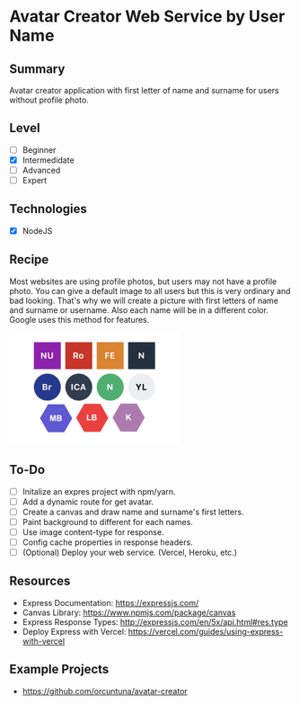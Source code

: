 # Avatar Creator Web Service by User Name

## Summary

Avatar creator application with first letter of name and surname for users without profile photo.

## Level

- [ ] Beginner
- [x] Intermedidate
- [ ] Advanced
- [ ] Expert

## Technologies

- [x] NodeJS

## Recipe

Most websites are using profile photos, but users may not have a profile photo. You can give a default image to all users but this is very ordinary and bad looking. That's why we will create a picture with first letters of name and surname or username. Also each name will be in a different color. Google uses this method for features.

<img src="https://raw.githubusercontent.com/hicay/react-native-text-avatar/master/demo.jpg" alt="example" height="200"/>

## To-Do

- [ ] Initalize an expres project with npm/yarn.
- [ ] Add a dynamic route for get avatar.
- [ ] Create a canvas and draw name and surname's first letters.
- [ ] Paint background to different for each names.
- [ ] Use image content-type for response.
- [ ] Config cache properties in response headers.
- [ ] (Optional) Deploy your web service. (Vercel, Heroku, etc.)

## Resources

- Express Documentation: https://expressjs.com/
- Canvas Library: https://www.npmjs.com/package/canvas
- Express Response Types: http://expressjs.com/en/5x/api.html#res.type
- Deploy Express with Vercel: https://vercel.com/guides/using-express-with-vercel

## Example Projects

- https://github.com/orcuntuna/avatar-creator
